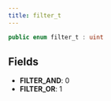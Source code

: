```yaml
---
title: filter_t
---
```


```csharp
public enum filter_t : uint
```

## Fields

- **FILTER_AND**: 0
- **FILTER_OR**: 1

